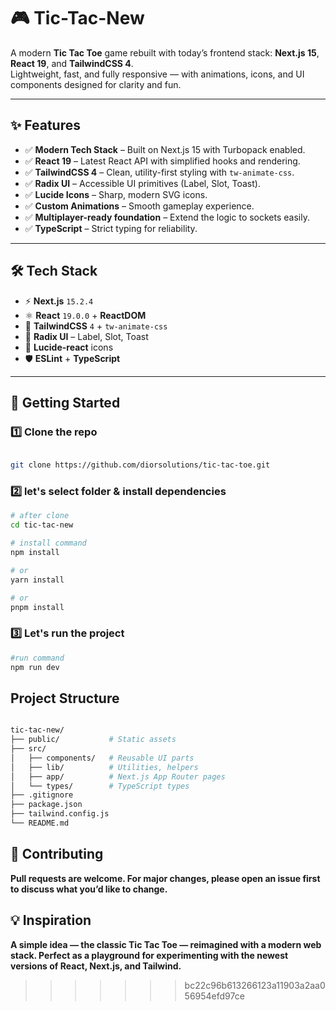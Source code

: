 # 🎮 Tic-Tac-New  

A modern **Tic Tac Toe** game rebuilt with today’s frontend stack: **Next.js 15**, **React 19**, and **TailwindCSS 4**.  
Lightweight, fast, and fully responsive — with animations, icons, and UI components designed for clarity and fun.  

---

## ✨ Features  

- ✅ **Modern Tech Stack** – Built on Next.js 15 with Turbopack enabled.  
- ✅ **React 19** – Latest React API with simplified hooks and rendering.  
- ✅ **TailwindCSS 4** – Clean, utility-first styling with `tw-animate-css`.  
- ✅ **Radix UI** – Accessible UI primitives (Label, Slot, Toast).  
- ✅ **Lucide Icons** – Sharp, modern SVG icons.  
- ✅ **Custom Animations** – Smooth gameplay experience.  
- ✅ **Multiplayer-ready foundation** – Extend the logic to sockets easily.  
- ✅ **TypeScript** – Strict typing for reliability.  

---

## 🛠 Tech Stack  

- ⚡ **Next.js** `15.2.4`  
- ⚛️ **React** `19.0.0` + **ReactDOM**  
- 🎨 **TailwindCSS** `4` + `tw-animate-css`  
- 🧩 **Radix UI** – Label, Slot, Toast  
- 🌟 **Lucide-react** icons  
- 🛡 **ESLint** + **TypeScript**  

---

## 🚀 Getting Started  

### 1️⃣ Clone the repo  
```bash

git clone https://github.com/diorsolutions/tic-tac-toe.git
```
### 2️⃣ let's **select folder** & install **dependencies**
```bash
# after clone
cd tic-tac-new

# install command
npm install

# or
yarn install

# or
pnpm install
```

### 3️⃣ Let's run the project

```bash
#run command
npm run dev
```


## Project Structure
```bash

tic-tac-new/
├── public/           # Static assets
├── src/
│   ├── components/   # Reusable UI parts
│   ├── lib/          # Utilities, helpers
│   ├── app/          # Next.js App Router pages
│   └── types/        # TypeScript types
├── .gitignore
├── package.json
├── tailwind.config.js
└── README.md

```
## 🤝 Contributing
**Pull requests are welcome.
For major changes, please open an issue first to discuss what you’d like to change.**

## 💡 Inspiration
**A simple idea — the classic Tic Tac Toe — reimagined with a modern web stack. Perfect as a playground for experimenting with the newest versions of React, Next.js, and Tailwind.**
>>>>>>> bc22c96b613266123a11903a2aa056954efd97ce
